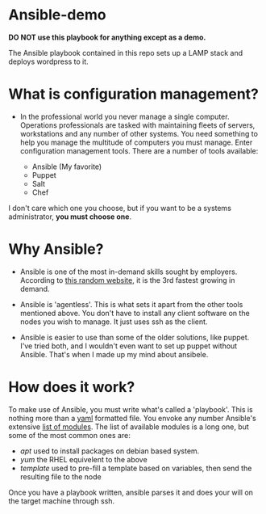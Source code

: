 # Ansible-demo

**DO NOT use this playbook for anything except as a demo.**

The Ansible playbook contained in this repo sets up a LAMP stack and deploys wordpress to it. 

# What is configuration management?

- In the professional world you never manage a single computer. Operations professionals are tasked with maintaining fleets of servers, workstations and
any number of other systems. You need something to help you manage the multitude of computers you must manage. Enter configuration management tools. 
There are a number of tools available:
	
	- Ansible (My favorite)
	- Puppet
	- Salt
	- Chef

I don't care which one you choose, but if you want to be a systems administrator, **you must choose one**.

# Why Ansible?

- Ansible is one of the most in-demand skills sought by employers.
According to [this random website](http://media.dice.com/report/april-2015-fastest-trending-skills/), it is the 3rd fastest growing in demand. 

- Ansible is 'agentless'. This is what sets it apart from the other tools mentioned above. You don't have to install any client software on the nodes
you wish to manage. It just uses ssh as the client. 

- Ansible is easier to use than some of the older solutions, like puppet. I've tried both, and I wouldn't even want to set up puppet without Ansible.
That's when I made up my mind about ansibele. 

# How does it work?

To make use of Ansible, you must write what's called a 'playbook'. This is nothing more than a [yaml](http://docs.ansible.com/YAMLSyntax.html) formatted file. 
You envoke any number Ansible's extensive [list of modules](http://docs.ansible.com/modules_by_category.html). 
The list of available modules is a long one, but some of the most common ones are:

- _apt_ used to install packages on debian based system.
- _yum_ the RHEL equivelent to the above
- _template_ used to pre-fill a template based on variables, then send the resulting file to the node

Once you have a playbook written, ansible parses it and does your will on the target machine through ssh.
